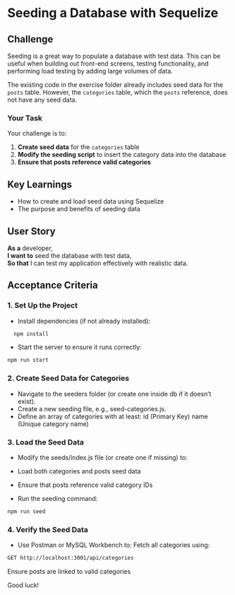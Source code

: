 # Seeding a Database with Sequelize

## Challenge

Seeding is a great way to populate a database with test data. This can be useful when building out front-end screens, testing functionality, and performing load testing by adding large volumes of data.

The existing code in the exercise folder already includes seed data for the `posts` table. However, the `categories` table, which the `posts` reference, does not have any seed data.

### Your Task

Your challenge is to:

1. **Create seed data** for the `categories` table
2. **Modify the seeding script** to insert the category data into the database
3. **Ensure that posts reference valid categories**

## Key Learnings

- How to create and load seed data using Sequelize
- The purpose and benefits of seeding data

## User Story

**As a** developer,  
**I want to** seed the database with test data,  
**So that** I can test my application effectively with realistic data.

## Acceptance Criteria

### 1. Set Up the Project

- Install dependencies (if not already installed):

```bash
  npm install
```

- Start the server to ensure it runs correctly:

```bash
npm run start
```

### 2. Create Seed Data for Categories

- Navigate to the seeders folder (or create one inside db if it doesn’t exist).
- Create a new seeding file, e.g., seed-categories.js.
- Define an array of categories with at least:
  id (Primary Key)
  name (Unique category name)

### 3. Load the Seed Data

- Modify the seeds/index.js file (or create one if missing) to:
- Load both categories and posts seed data
- Ensure that posts reference valid category IDs

- Run the seeding command:

```bash
npm run seed
```

### 4. Verify the Seed Data

- Use Postman or MySQL Workbench to:
  Fetch all categories using:

```bash
GET http://localhost:3001/api/categories
```

Ensure posts are linked to valid categories

Good luck!
